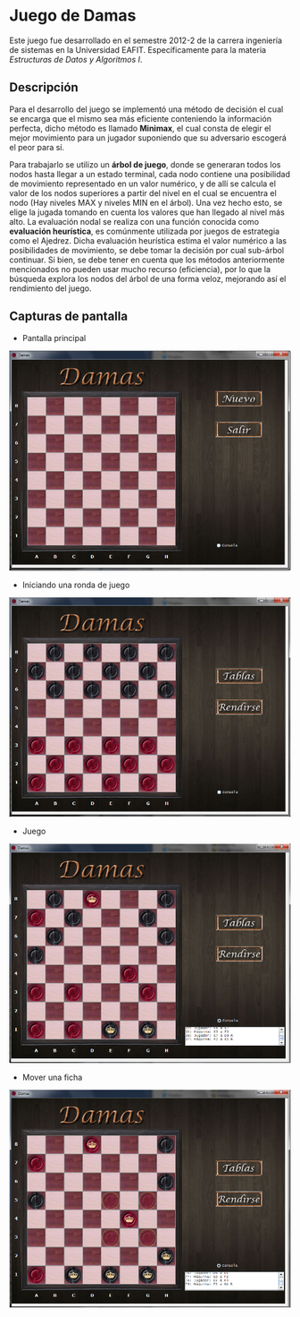 Juego de Damas
========

Este juego fue desarrollado en el semestre 2012-2 de la carrera ingeniería de sistemas en la Universidad EAFIT.
Específicamente para la materia *Estructuras de Datos y Algoritmos I*.

Descripción
-----
Para el desarrollo del juego se implementó una método de decisión el cual se encarga que el mismo sea más eficiente conteniendo la información perfecta, dicho método es llamado **Minimax**, el cual consta de elegir el mejor movimiento para un jugador suponiendo que su adversario escogerá el peor para sí.

Para trabajarlo se utilizo un **árbol de juego**, donde se generaran todos los nodos hasta llegar a un estado terminal, cada nodo contiene una posibilidad de movimiento representado en un valor numérico, y de allí se calcula el valor de los nodos superiores a partir del nivel en el cual se encuentra el nodo (Hay niveles MAX y niveles MIN en el árbol). Una vez hecho esto, se elige la jugada tomando en cuenta los valores que han llegado al nivel más alto. La evaluación nodal se realiza con una función conocida como **evaluación heurística**, es comúnmente utilizada por juegos de estrategia como el Ajedrez. Dicha evaluación heurística estima el valor numérico a las posibilidades de movimiento, se debe tomar la decisión por cual sub-árbol continuar. Si bien, se debe tener en cuenta que los métodos anteriormente mencionados no pueden usar mucho recurso (eficiencia), por lo que la búsqueda explora los nodos del árbol de una forma veloz, mejorando así el rendimiento del juego.

Capturas de pantalla
----

* Pantalla principal

![alt img](https://github.com/svanegas/checkers/blob/master/screenshots/home.png)

* Iniciando una ronda de juego

![alt img](https://github.com/svanegas/checkers/blob/master/screenshots/new_game.png)

* Juego

![alt img](https://github.com/svanegas/checkers/blob/master/screenshots/gameplay.png)

* Mover una ficha

![alt img](https://github.com/svanegas/checkers/blob/master/screenshots/move.png)
